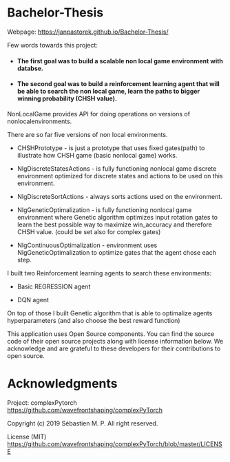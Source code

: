 # Bachelor-Thesis

Webpage:
https://janpastorek.github.io/Bachelor-Thesis/

Few words towards this project:

* #### The first goal was to build a scalable non local game environment with databse.

* #### The second goal was to build a reinforcement learning agent that will be able to search the non local game, learn the paths to bigger winning probability (CHSH value).

NonLocalGame provides API for doing operations on versions of nonlocalenvironments.

There are so far five versions of non local environments.

* CHSHPrototype - is just a prototype that uses fixed gates(path) to illustrate how CHSH game (basic nonlocal game) works.

* NlgDiscreteStatesActions - is fully functioning nonlocal game discrete environment optimized for discrete states and actions to be used on this environment.

* NlgDiscreteSortActions - always sorts actions used on the environment.

* NlgGeneticOptimalization - is fully functioning nonlocal game environment where Genetic algorithm optimizes input rotation gates to learn the best possible way to maximize win_accuracy and therefore CHSH value. (could be set also for complex gates)

* NlgContinuousOptimalization - environment uses NlgGeneticOptimalization to optimize gates that the agent chose each step.

I built two Reinforcement learning agents to search these environments:

* Basic REGRESSION agent

* DQN agent

On top of those I built Genetic algorithm that is able to optimalize agents hyperparameters (and also choose the best reward function)


This application uses Open Source components. You can find the source code of their open source projects along with license information below. We acknowledge and are grateful to these developers for their contributions to open source.


# Acknowledgments

Project: complexPytorch https://github.com/wavefrontshaping/complexPyTorch

Copyright (c) 2019 Sébastien M. P. All right reserved.

License (MIT) https://github.com/wavefrontshaping/complexPyTorch/blob/master/LICENSE
